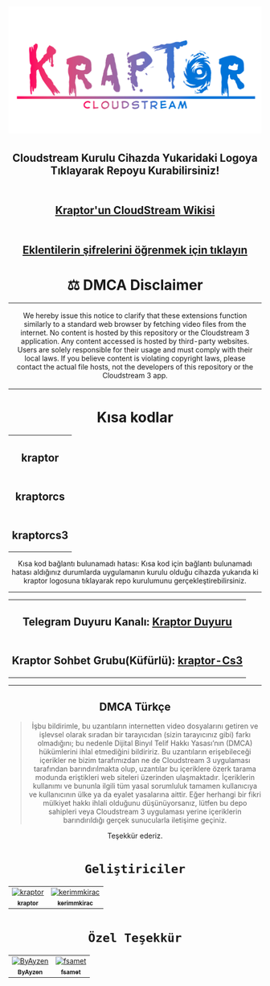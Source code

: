 <h1 align="center">
  <br>
  <a href="https://kraptor123.github.io/redirect/?r=cloudstreamrepo://raw.githubusercontent.com/Kraptor123/cs-kraptor/refs/heads/master/repo.json"><img src="https://raw.githubusercontent.com/Kraptor123/cs-kraptor/refs/heads/master/.github/icons/logo/kraptorlogo.png" alt="Kraptor"></a>
</h1>

<h2 align="center">
Cloudstream Kurulu Cihazda Yukaridaki Logoya Tıklayarak Repoyu Kurabilirsiniz!
</h2>


<h2 align="center">
<br>
  <a href="https://kraptor.codeberg.page/">Kraptor'un CloudStream Wikisi</a>
</h2>

<h2 align="center">
<br>
  <a href="https://www.patreon.com/kraptorcs">Eklentilerin şifrelerini öğrenmek için tıklayın</a>
</h2>

<h1 align="center">
⚖ DMCA Disclaimer
  </h1>
<table>
<tr>
<td align="center">
  
  
We hereby issue this notice to clarify that these extensions function similarly to a standard web browser by fetching video files from the internet. 
No content is hosted by this repository or the Cloudstream 3 application. Any content accessed is hosted by third-party websites. Users are solely responsible for their usage and must comply with their local laws. 
If you believe content is violating copyright laws, please contact the actual file hosts, not the developers of this repository or the Cloudstream 3 app.


</td>
</tr>
</table>

<h1 align="center"> 
  Kısa kodlar
  </h1>
  
 <div align="center">

<table>
  <tr>
    <td align="center"><h2>kraptor</h3></td>
      <tr>
          <td align="center"><h2>kraptorcs</h3></td>
      <tr>
    <td align="center"><h2>kraptorcs3</h3></td>
          <tr>
</table>

Kısa kod bağlantı bulunamadı hatası: Kısa kod için bağlantı bulunamadı hatası aldığınız durumlarda uygulamanın kurulu olduğu cihazda yukarıda ki kraptor logosuna tıklayarak repo kurulumunu gerçekleştirebilirsiniz.

---

<table>
  <tr>
  <td align="center">
      <h2>
        Telegram Duyuru Kanalı: 
        <a href="https://t.me/kraptorcs" target="_blank" rel="noopener noreferrer">
          Kraptor Duyuru
        </a>
      </h2>
    </td>
  </tr>
      <td align="center">
      <h2>
        Kraptor Sohbet Grubu(Küfürlü): 
        <a href="https://t.me/+v2DqXgnBVgEzZWE8" target="_blank" rel="noopener noreferrer">
          kraptor-Cs3
        </a>
      </h2>
    </td>
  </tr>
</table>

---

## DMCA Türkçe

>İşbu bildirimle, bu uzantıların internetten video dosyalarını getiren ve işlevsel olarak sıradan bir tarayıcıdan (sizin tarayıcınız gibi) farkı olmadığını; bu nedenle Dijital Binyıl Telif Hakkı Yasası’nın (DMCA) hükümlerini ihlal etmediğini bildiririz. Bu uzantıların erişebileceği içerikler ne bizim tarafımızdan ne de Cloudstream 3 uygulaması tarafından barındırılmakta olup, uzantılar bu içeriklere özerk tarama modunda eriştikleri web siteleri üzerinden ulaşmaktadır. İçeriklerin kullanımı ve bununla ilgili tüm yasal sorumluluk tamamen kullanıcıya ve kullanıcının ülke ya da eyalet yasalarına aittir. Eğer herhangi bir fikri mülkiyet hakkı ihlali olduğunu düşünüyorsanız, lütfen bu depo sahipleri veya Cloudstream 3 uygulaması yerine içeriklerin barındırıldığı gerçek sunucularla iletişime geçiniz.

Teşekkür ederiz.

# `Geliştiriciler`

<table>
  <tr>
    <td align="center">
      <a href="https://github.com/Kraptor123">
        <img src="https://avatars.githubusercontent.com/u/89366989?v=4" width="80;" alt="kraptor"/><br />
        <sub><b>kraptor</b></sub>
        </a>
    </td>
     <td align="center">
      <a href="https://github.com/kerimmkirac">
        <img src="https://avatars.githubusercontent.com/u/127618379?v=4" width="80;" alt="kerimmkirac"/><br />
        <sub><b>kerimmkirac</b></sub>
        </a>
    </td>
  </tr>
</table>


# `Özel Teşekkür`

<table>
  <tr>
    <td align="center">
      <a href="https://github.com/ByAyzen">
        <img src="https://avatars.githubusercontent.com/u/189399597?v=4" width="80;" alt="ByAyzen"/><br />
        <sub><b>ByAyzen</b></sub>
        </a>
    </td>
     <td align="center">
      <a href="https://github.com/fsamet">
        <img src="https://avatars.githubusercontent.com/u/182527968?v=4" width="80;" alt="fsamet"/><br />
        <sub><b>fsamet</b></sub>
        </a>
    </td>
  </tr>
</table>


 </div>

